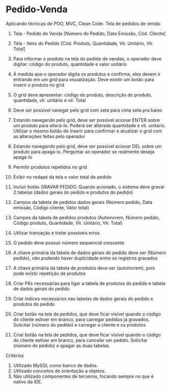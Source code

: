 # Pedido-Venda

Aplicando técnicas de POO, MVC, Clean Code.
Tela de pedidos de venda:

1. Tela - Pedido de Venda [Número do Pedido, Data Emissão, Cód. Cliente]

2. Tela - Itens do Pedido [Cód. Produto, Quantidade, Vlr. Unitário, Vlr. Total]

3. Para informar o produto na tela do pedido de vendas, o operador deve digitar: código do produto, quantidade e valor unitário

4. À medida que o operador digita os produtos e confirma, eles devem ir entrando em um grid para visualização. 
Deve existir um botão para inserir o produto no grid

5. O grid deve apresentar: código do produto, descrição do produto, quantidade, vlr. unitário e vlr. Total

6. Deve ser possível navegar pelo grid com seta para cima seta pra baixo

7. Estando navegando pelo grid, deve ser possível acionar ENTER sobre um produto para alterá-lo.
Poderá ser alterado quantidade e vlr. unitário. Utilizar o mesmo botão de inserir para confirmar e
atualizar o grid com as alterações feitas pelo operador

8. Estando navegando pelo grid, deve ser possível acionar DEL sobre um produto para apagá-lo.
Perguntar ao operador se realmente deseja apagá-lo

9. Permitir produtos repetidos no grid

10. Exibir no rodapé da tela o valor total do pedido

11. Incluir botão GRAVAR PEDIDO. Quando acionado, o sistema deve gravar 2 tabelas (dados gerais do
pedido e produtos do pedido)

12. Campos da tabela de pedidos dados gerais (Número pedido, Data emissão, Código cliente, Valor total)

13. Campos da tabela de pedidos produtos (Autoincrem, Número pedido, Código produto, Quantidade,
Vlr. Unitário, Vlr. Total)

14. Utilizar transação e tratar possíveis erros

15. O pedido deve possuir número sequencial crescente

16. A chave primária da tabela de dados gerais do pedido deve ser (Número pedido), não podendo haver
duplicidade entre os registros gravados

17. A chave primária da tabela de produtos deve ser (autoincrem), pois pode existir repetição de produtos

18. Criar FKs necessárias para ligar a tabela de produtos do pedido e tabela de dados gerais do pedido

19. Criar índices necessários nas tabelas de dados gerais do pedido e produtos do pedido

20. Criar botão na tela de pedidos, que deve ficar visível quando o código do cliente estiver em branco,
para carregar pedidos já gravados. Solicitar (número do pedido) e carregar o cliente e os produtos

21. Criar botão na tela de pedidos, que deve ficar visível quando o código do cliente estiver em branco,
para cancelar um pedido. Solicitar (número do pedido) e apagar as duas tabelas.

Critérios
1. Utilizado MySQL como banco de dados.
2. Utilizado conceitos de orientação a objetos.
3. Não utilizado componentes de terceiros, focando sempre no que é nativo da IDE.